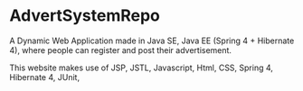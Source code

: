 # AdvertSystemRepo
A Dynamic Web Application made in Java SE, Java EE (Spring 4 + Hibernate 4), where people can register and post their advertisement.

This website makes use of JSP, JSTL, Javascript, Html, CSS, Spring 4, Hibernate 4, JUnit, 
